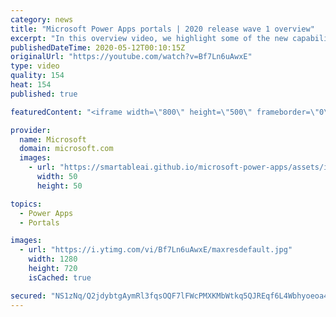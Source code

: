 ```yaml
---
category: news
title: "Microsoft Power Apps portals | 2020 release wave 1 overview"
excerpt: "In this overview video, we highlight some of the new capabilities included in the latest update to Microsoft Power Apps portals.     Here are the capabilities covered:   •    Power BI integration, so you can quickly add Power BI reports, tables, and dashboards to your portals without coding.  •    Themes"
publishedDateTime: 2020-05-12T00:10:15Z
originalUrl: "https://youtube.com/watch?v=Bf7Ln6uAwxE"
type: video
quality: 154
heat: 154
published: true

featuredContent: "<iframe width=\"800\" height=\"500\" frameborder=\"0\" src=\"https://www.youtube.com/embed/Bf7Ln6uAwxE\" allow=\"accelerometer; autoplay; encrypted-media; gyroscope; picture-in-picture\" allowfullscreen></iframe>"

provider:
  name: Microsoft
  domain: microsoft.com
  images:
    - url: "https://smartableai.github.io/microsoft-power-apps/assets/images/organizations/microsoft.com-50x50.jpg"
      width: 50
      height: 50

topics:
  - Power Apps
  - Portals

images:
  - url: "https://i.ytimg.com/vi/Bf7Ln6uAwxE/maxresdefault.jpg"
    width: 1280
    height: 720
    isCached: true

secured: "NS1zNq/Q2jdybtgAymRl3fqsOQF7lFWcPMXKMbWtkq5QJREqf6L4Wbhyoeoa4Gk0MeCYttoYq497YTkMsTkI5D2Lu7B/WbGEFkz6uiRDSzbUvU4XNP3zrFWJf9dLxFNqnRa3c3x72Hh6POYZVWkRp98HArAFgfCpJhJuM9JyLEJWDVkAYuoW1xrLO+4Tqznz2jDf8ZjXszVSRVRMtp4PpuXhHEnJ2hQCyb/D7utvVfWWZw6TAGagH69ydq6xvNqBgiUe8siXnaDEcLUAcw9xKPekapyUZ3Eo94ehI8HwgUvjlrlWjdBgYHdJdAVHthllEoZAt63iy4r46dAiuUbTGzW2JTODnI6xX6DzM8glhT4RSdGaAHN3zgmjcHyaz4oUcbb0WR9LFxaCsqcbfmgfObKMvCyY4ah8CcqoAblRF79IlDf+AvLeenTaFEMPjjgT;By1fOAjOeckMLMmV2Knncw=="
---
```


